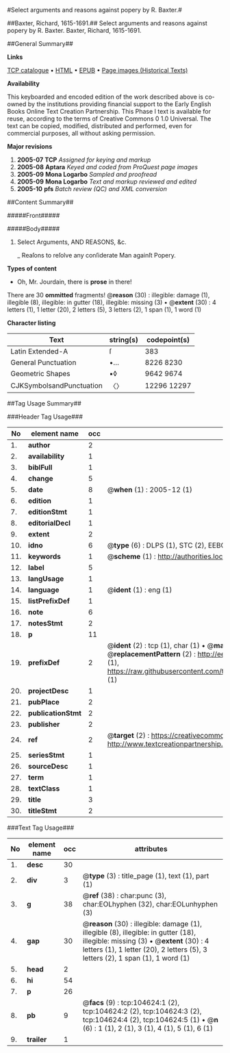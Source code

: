 #Select arguments and reasons against popery by R. Baxter.#

##Baxter, Richard, 1615-1691.##
Select arguments and reasons against popery by R. Baxter.
Baxter, Richard, 1615-1691.

##General Summary##

**Links**

[TCP catalogue](http://www.ota.ox.ac.uk/tcp/)  • 
[HTML](http://tei.it.ox.ac.uk/tcp/Texts-HTML/free/A27/A27036.html)  • 
[EPUB](http://tei.it.ox.ac.uk/tcp/Texts-EPUB/free/A27/A27036.epub) • 
[Page images (Historical Texts)](https://data.historicaltexts.jisc.ac.uk/view?pubId=eebo-15747333e&pageId=eebo-15747333e-104624-1)

**Availability**

This keyboarded and encoded edition of the
	       work described above is co-owned by the institutions
	       providing financial support to the Early English Books
	       Online Text Creation Partnership. This Phase I text is
	       available for reuse, according to the terms of Creative
	       Commons 0 1.0 Universal. The text can be copied,
	       modified, distributed and performed, even for
	       commercial purposes, all without asking permission.

**Major revisions**

1. __2005-07__ __TCP__ *Assigned for keying and markup*
1. __2005-08__ __Aptara__ *Keyed and coded from ProQuest page images*
1. __2005-09__ __Mona Logarbo__ *Sampled and proofread*
1. __2005-09__ __Mona Logarbo__ *Text and markup reviewed and edited*
1. __2005-10__ __pfs__ *Batch review (QC) and XML conversion*

##Content Summary##

#####Front#####

#####Body#####

1. Select
Arguments,
AND
REASONS, &c.

    _ 
Reaſons to reſolve any conſiderate Man againſt Popery.

**Types of content**

  * Oh, Mr. Jourdain, there is **prose** in there!

There are 30 **ommitted** fragments! 
 @__reason__ (30) : illegible: damage (1), illegible (8), illegible: in gutter (18), illegible: missing (3)  •  @__extent__ (30) : 4 letters (1), 1 letter (20), 2 letters (5), 3 letters (2), 1 span (1), 1 word (1)

**Character listing**


|Text|string(s)|codepoint(s)|
|---|---|---|
|Latin Extended-A|ſ|383|
|General Punctuation|•…|8226 8230|
|Geometric Shapes|▪◊|9642 9674|
|CJKSymbolsandPunctuation|〈〉|12296 12297|

##Tag Usage Summary##

###Header Tag Usage###

|No|element name|occ|attributes|
|---|---|---|---|
|1.|__author__|2||
|2.|__availability__|1||
|3.|__biblFull__|1||
|4.|__change__|5||
|5.|__date__|8| @__when__ (1) : 2005-12 (1)|
|6.|__edition__|1||
|7.|__editionStmt__|1||
|8.|__editorialDecl__|1||
|9.|__extent__|2||
|10.|__idno__|6| @__type__ (6) : DLPS (1), STC (2), EEBO-CITATION (1), OCLC (1), VID (1)|
|11.|__keywords__|1| @__scheme__ (1) : http://authorities.loc.gov/ (1)|
|12.|__label__|5||
|13.|__langUsage__|1||
|14.|__language__|1| @__ident__ (1) : eng (1)|
|15.|__listPrefixDef__|1||
|16.|__note__|6||
|17.|__notesStmt__|2||
|18.|__p__|11||
|19.|__prefixDef__|2| @__ident__ (2) : tcp (1), char (1)  •  @__matchPattern__ (2) : ([0-9\-]+):([0-9IVX]+) (1), (.+) (1)  •  @__replacementPattern__ (2) : http://eebo.chadwyck.com/downloadtiff?vid=$1&page=$2 (1), https://raw.githubusercontent.com/textcreationpartnership/Texts/master/tcpchars.xml#$1 (1)|
|20.|__projectDesc__|1||
|21.|__pubPlace__|2||
|22.|__publicationStmt__|2||
|23.|__publisher__|2||
|24.|__ref__|2| @__target__ (2) : https://creativecommons.org/publicdomain/zero/1.0/ (1), http://www.textcreationpartnership.org/docs/. (1)|
|25.|__seriesStmt__|1||
|26.|__sourceDesc__|1||
|27.|__term__|1||
|28.|__textClass__|1||
|29.|__title__|3||
|30.|__titleStmt__|2||


###Text Tag Usage###

|No|element name|occ|attributes|
|---|---|---|---|
|1.|__desc__|30||
|2.|__div__|3| @__type__ (3) : title_page (1), text (1), part (1)|
|3.|__g__|38| @__ref__ (38) : char:punc (3), char:EOLhyphen (32), char:EOLunhyphen (3)|
|4.|__gap__|30| @__reason__ (30) : illegible: damage (1), illegible (8), illegible: in gutter (18), illegible: missing (3)  •  @__extent__ (30) : 4 letters (1), 1 letter (20), 2 letters (5), 3 letters (2), 1 span (1), 1 word (1)|
|5.|__head__|2||
|6.|__hi__|54||
|7.|__p__|26||
|8.|__pb__|9| @__facs__ (9) : tcp:104624:1 (2), tcp:104624:2 (2), tcp:104624:3 (2), tcp:104624:4 (2), tcp:104624:5 (1)  •  @__n__ (6) : 1 (1), 2 (1), 3 (1), 4 (1), 5 (1), 6 (1)|
|9.|__trailer__|1||
